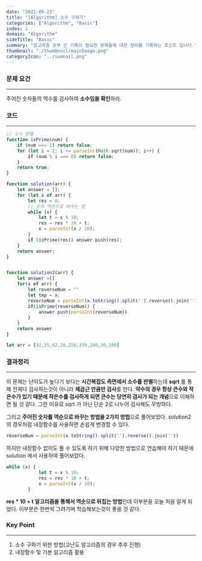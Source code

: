 ```yaml
---
date: "2021-09-23"
title: "[Algorithm] 소수 구하기"
categories: ["Algorithm", "Basic"]
index: 1
domain: "Algorithm"
sideTitle: "Basic"
summary: "알고리즘 공부 간 기록이 필요한 문제들에 대한 정리를 기록하는 포스트 입니다."
thumbnail: "./thumbnail/mainImage.png"
categoryIcon: "../sumnail.png"
---
```



### 문제 요건
***
주어진 숫자들의 역수를 검사하여 **소수임을 확인**하라.

### 코드
***

```javascript
// 소수 판별
function isPrime(num) {
    if (num === 1) return false;
    for (let i = 2; i <= parseInt(Math.sqrt(num)); i++) {
        if (num % i === 0) return false;
    }
    return true;
}

function solution(arr) {
    let answer = [];
    for (let x of arr) {
        let res = 0;
        // 숫자 역순으로 바꾸는 법
        while (x) {
            let t = x % 10;
            res = res * 10 + t;
            x = parseInt(x / 10);
        }
        if (isPrime(res)) answer.push(res);
    }
    return answer;
}


function solution2(arr) {
    let answer =[]
    for(x of arr) {
        let reverseNum = ""
        let tmp = x;
        reverseNum = parseInt(x.toString().split('').reverse().join(''))
        if(isPrime(reverseNum)) {
            answer.push(parseInt(reverseNum))
        }
    }
    return answer
}

let arr = [32,55,62,20,250,370,200,30,100]
```


### 결과정리
***

이 문제는 난이도가 높다기 보다는 **시간복잡도 측면에서 소수를 판별**하는데 **sqrt** 를 통해 전체다 검사하는것이 아니라 **제곱근 만큼만 검사**를 한다. 
**약수의 경우 항상 큰수와 작은수가 있기 때문에 작은수를 검사하게 되면 큰수는 당연히 검사가 되는 개념**으로 이해하면 될 것 같다.
그런 이유로 sqrt 가 아닌 단순 2로 나누어 검사해도 무방하다.

그리고 **주어진 숫자를 역순으로 바꾸는 방법을 2가지 방법**으로 풀어보았다.
solution2 의 경우처럼 내장함수를 사용하면 손쉽게 변경할 수 있다.

```javascript
reverseNum = parseInt(x.toString().split('').reverse().join(''))
```
하지만 내장함수 없이도 풀 수 있도록 하기 위해 다양한 방법으로 연습해야 하기 때문에 solution 에서 사용하여 풀어보았다.

```javascript
while (x) {
            let t = x % 10;
            res = res * 10 + t;
            x = parseInt(x / 10);
        }
```
**res * 10 + t 알고리즘을 통해서 역순으로 뒤집는 방법**인데 이부분을 오늘 처음 알게 되었다.
이부분은 한번씩 그려가며 학습해보는것이 좋을 것 같다.

### Key Point
***

1. 소수 구하기 위한 방법(고난도 알고리즘의 경우 추후 진행)
2. 내장함수 및 기본 알고리즘 활용
